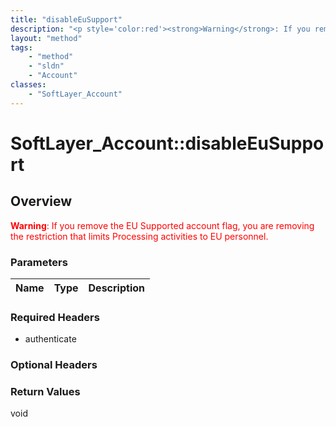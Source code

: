 ```yaml
---
title: "disableEuSupport"
description: "<p style='color:red'><strong>Warning</strong>: If you remove the EU Supported account flag, you are removing the restric... "
layout: "method"
tags:
    - "method"
    - "sldn"
    - "Account"
classes:
    - "SoftLayer_Account"
---
```

# SoftLayer_Account::disableEuSupport
## Overview 
<p style="color:red"><strong>Warning</strong>: If you remove the EU Supported account flag, you are removing the restriction that limits Processing activities to EU personnel.</p> 

### Parameters 
|Name | Type | Description |
| --- | --- | --- |


### Required Headers
* authenticate

### Optional Headers

### Return Values
void
